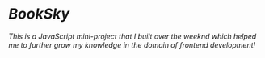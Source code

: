 # <b> <i> BookSky </b>
<i> This is a JavaScript mini-project that I built over the weeknd which helped me to further grow my knowledge in the domain of frontend development! 
